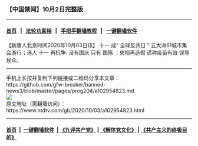 ### 【中国禁闻】10月2日完整版
------------------------

#### [首页](https://github.com/gfw-breaker/banned-news3/blob/master/README.md) &nbsp;&nbsp;|&nbsp;&nbsp; [法轮功真相](https://github.com/begood0513/basic/blob/master/README.md)  &nbsp;&nbsp;|&nbsp;&nbsp; [手把手翻墙教程](https://github.com/gfw-breaker/guides/wiki)  &nbsp;&nbsp;|&nbsp;&nbsp; [一键翻墙软件](https://github.com/gfw-breaker/nogfw/blob/master/README.md)  



<div><div class="post_content" itemprop="articleBody">
 <p>
  【新唐人北京时间2020年10月03日讯】
  <ok href="https://www.ntdtv.com/gb/十一.htm">
   十一
  </ok>
  成“
  <ok href="https://www.ntdtv.com/gb/全球反共日.htm">
   全球反共日
  </ok>
  ” 五大洲61城市集会游行；港人
  <ok href="https://www.ntdtv.com/gb/十一.htm">
   十一
  </ok>
  再抗争: 没有国庆 只有
  <ok href="https://www.ntdtv.com/gb/国殇.htm">
   国殇
  </ok>
  ；央视再造假 谎称疫苗有效 误导民众。
 </p>
 <div class="single_ad">
 </div>
</div>
</div>
<hr/>
手机上长按并复制下列链接或二维码分享本文章：<br/>
https://github.com/gfw-breaker/banned-news3/blob/master/pages/prog204/a102954823.md <br/>
<a href='https://github.com/gfw-breaker/banned-news3/blob/master/pages/prog204/a102954823.md'><img src='https://github.com/gfw-breaker/banned-news3/blob/master/pages/prog204/a102954823.md.png'/></a> <br/>
原文地址（需翻墙访问）：https://www.ntdtv.com/gb/2020/10/03/a102954823.html


------------------------
#### [首页](https://github.com/gfw-breaker/banned-news3/blob/master/README.md) &nbsp;|&nbsp; [一键翻墙软件](https://github.com/gfw-breaker/nogfw/blob/master/README.md) &nbsp;| [《九评共产党》](https://github.com/gfw-breaker/9ping.md/blob/master/README.md#九评之一评共产党是什么) | [《解体党文化》](https://github.com/gfw-breaker/jtdwh.md/blob/master/README.md) | [《共产主义的终极目的》](https://github.com/gfw-breaker/gczydzjmd.md/blob/master/README.md)


<img src='http://gfw-breaker.win/banned-news3/pages/prog204/a102954823.md' width='0px' height='0px'/>